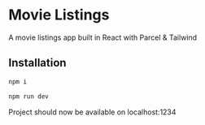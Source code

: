 # Movie Listings

A movie listings app built in React with Parcel & Tailwind

## Installation

```bash
npm i
```

```bash
npm run dev
```

Project should now be available on localhost:1234

